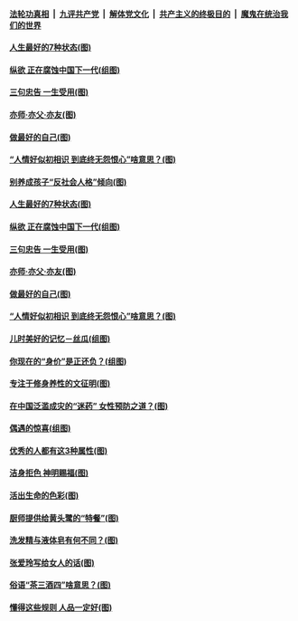 ####  [法轮功真相](../../../../basic/blob/master/README.md?t=07090031) &nbsp;|&nbsp; [九评共产党](../../../../9ping.md/blob/master/README.md?t=07090031) &nbsp;|&nbsp; [解体党文化](../../../../jtdwh.md/blob/master/README.md?t=07090031)  &nbsp;|&nbsp; [共产主义的终极目的](../../../../gczydzjmd.md/blob/master/README.md?t=07090031) &nbsp;|&nbsp; [魔鬼在统治我们的世界](../../../../mgztzwmdsj.md/blob/master/README.md?t=07090031) 

#### [人生最好的7种状态(图)](../pages/p8/938988.md?t=07090031) 

#### [纵欲 正在腐蚀中国下一代(组图)](../pages/p8/938992.md?t=07090031) 

#### [三句忠告 一生受用(图)](../pages/p8/938640.md?t=07090031) 

#### [亦师‧亦父‧亦友(图)](../pages/p8/938927.md?t=07090031) 

#### [做最好的自己(图)](../pages/p8/938492.md?t=07090031) 

#### [“人情好似初相识 到底终无怨恨心”啥意思？(图)](../pages/p8/938871.md?t=07090031) 

#### [别养成孩子“反社会人格”倾向(图)](../pages/p8/939049.md?t=07090031) 

#### [人生最好的7种状态(图)](../pages/p8/938988.md?t=07090031) 

#### [纵欲 正在腐蚀中国下一代(组图)](../pages/p8/938992.md?t=07090031) 

#### [三句忠告 一生受用(图)](../pages/p8/938640.md?t=07090031) 

#### [亦师‧亦父‧亦友(图)](../pages/p8/938927.md?t=07090031) 

#### [做最好的自己(图)](../pages/p8/938492.md?t=07090031) 

#### [“人情好似初相识 到底终无怨恨心”啥意思？(图)](../pages/p8/938871.md?t=07090031) 

#### [儿时美好的记忆－丝瓜(组图)](../pages/p8/938641.md?t=07090031) 

#### [你现在的“身价”是正还负？(组图)](../pages/p8/938848.md?t=07090031) 

#### [专注于修身养性的文征明(图)](../pages/p8/938487.md?t=07090031) 

#### [在中国泛滥成灾的“迷药” 女性预防之道？(图)](../pages/p8/938746.md?t=07090031) 

#### [偶遇的惊喜(组图)](../pages/p8/937363.md?t=07090031) 

#### [优秀的人都有这3种属性(图)](../pages/p8/938743.md?t=07090031) 

#### [洁身拒色 神明赐福(图)](../pages/p8/938479.md?t=07090031) 

#### [活出生命的色彩(图)](../pages/p8/938638.md?t=07090031) 

#### [厨师提供给黄头鹭的“特餐”(图)](../pages/p8/938645.md?t=07090031) 

#### [洗发精与液体皂有何不同？(图)](../pages/p8/938639.md?t=07090031) 

#### [张爱玲写给女人的话(图)](../pages/p8/938206.md?t=07090031) 

#### [俗语“茶三酒四”啥意思？(图)](../pages/p8/938584.md?t=07090031) 

#### [懂得这些规则 人品一定好(图)](../pages/p8/937490.md?t=07090031) 

